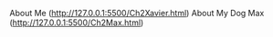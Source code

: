 About Me
(http://127.0.0.1:5500/Ch2Xavier.html)
About My Dog Max
(http://127.0.0.1:5500/Ch2Max.html)
